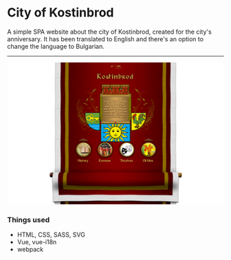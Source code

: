 # City of Kostinbrod 
A simple SPA website about the city of Kostinbrod, created for the city's anniversary.
It has been translated to English and there's an option to change the language to Bulgarian.

---

![alt text](kostinbrod-screen.png?raw=true "Kostinbrod")

### Things used
* HTML, CSS, SASS, SVG
* Vue, vue-i18n
* webpack
